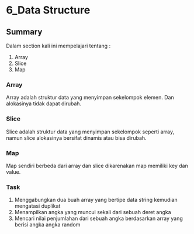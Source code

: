 # 6_Data Structure
## Summary
Dalam section kali ini mempelajari tentang :
1. Array
2. Slice
3. Map
### Array
Array adalah struktur data yang menyimpan sekelompok elemen. Dan alokasinya tidak dapat dirubah.

### Slice
Slice adalah struktur data yang menyimpan sekelompok seperti array, namun slice alokasinya bersifat dinamis atau bisa dirubah.

### Map
Map sendiri berbeda dari array dan slice dikarenakan map memiliki key dan value.

### Task 
1. Menggabungkan dua buah array yang bertipe data string kemudian mengatasi duplikat
2. Menampilkan angka yang muncul sekali dari sebuah deret angka
3. Mencari nilai penjumlahan dari sebuah angka berdasarkan array yang berisi angka angka random